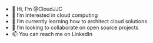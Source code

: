 - 👋 Hi, I’m @CloudJJC
- 👀 I’m interested in cloud computing
- 🌱 I’m currently learning how to architect cloud solutions 
- 💞️ I’m looking to collaborate on open source projects
- 📫 You can reach me on LinkedIn

<!---
CloudJJC/CloudJJC is a ✨ special ✨ repository because its `README.md` (this file) appears on your GitHub profile.
You can click the Preview link to take a look at your changes.
--->
